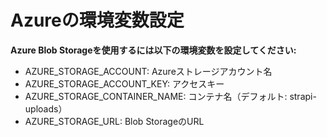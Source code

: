 # Azureの環境変数設定

  **Azure Blob Storageを使用するには以下の環境変数を設定してください:**
  - AZURE_STORAGE_ACCOUNT: Azureストレージアカウント名
  - AZURE_STORAGE_ACCOUNT_KEY: アクセスキー
  - AZURE_STORAGE_CONTAINER_NAME: コンテナ名（デフォルト: strapi-uploads）
  - AZURE_STORAGE_URL: Blob StorageのURL